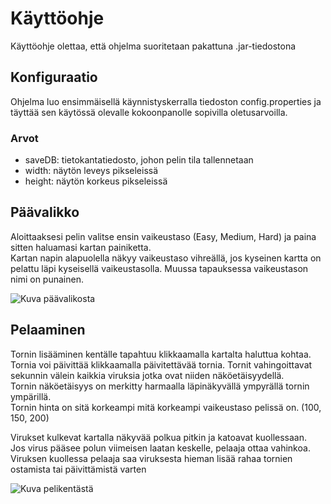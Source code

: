 # Käyttöohje
Käyttöohje olettaa, että ohjelma suoritetaan pakattuna .jar-tiedostona

## Konfiguraatio
Ohjelma luo ensimmäisellä käynnistyskerralla tiedoston config.properties ja täyttää sen
käytössä olevalle kokoonpanolle sopivilla oletusarvoilla.

### Arvot
- saveDB: tietokantatiedosto, johon pelin tila tallennetaan
- width: näytön leveys pikseleissä
- height: näytön korkeus pikseleissä

## Päävalikko
Aloittaaksesi pelin valitse ensin vaikeustaso (Easy, Medium, Hard)
ja paina sitten haluamasi kartan painiketta.  
Kartan napin alapuolella näkyy vaikeustaso vihreällä, jos kyseinen
kartta on pelattu läpi kyseisellä vaikeustasolla. Muussa tapauksessa vaikeustason nimi on punainen.

![Kuva päävalikosta](https://github.com/Valokoodari/tkt-ohte-ht/blob/master/dokumentointi/kuvat/paavalikko.jpg)  

## Pelaaminen
Tornin lisääminen kentälle tapahtuu klikkaamalla kartalta haluttua kohtaa.  
Tornia voi päivittää klikkaamalla päivitettävää tornia.
Tornit vahingoittavat sekunnin välein kaikkia viruksia jotka ovat niiden näköetäisyydellä.  
Tornin näköetäisyys on merkitty harmaalla läpinäkyvällä ympyrällä tornin ympärillä.  
Tornin hinta on sitä korkeampi mitä korkeampi vaikeustaso pelissä on. (100, 150, 200)  

Virukset kulkevat kartalla näkyvää polkua pitkin ja katoavat kuollessaan.  
Jos virus pääsee polun viimeisen laatan keskelle, pelaaja ottaa vahinkoa.  
Viruksen kuollessa pelaaja saa viruksesta hieman lisää rahaa tornien
ostamista tai päivittämistä varten  

![Kuva pelikentästä](https://github.com/Valokoodari/tkt-ohte-ht/blob/master/dokumentointi/kuvat/pelikentta.jpg)